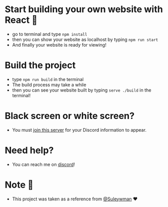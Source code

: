 # Start building your own website with React 🎉
- go to terminal and type `npm install`
- then you can show your website as localhost by typing `npm run start`
- And finally your website is ready for viewing!

# Build the project 
- type `npm run build` in the terminal
- The build process may take a while
- then you can see your website built by typing `serve ./build` in the terminal!

# Black screen or white screen? 
- You must [join this server](https://discord.gg/r3H9GyPRN8) for your Discord information to appear.

# Need help?
- You can reach me on [discord](https://discord.com/users/622350390871982080)!

# Note 📝
- This project was taken as a reference from [@Suleywman](https://github.com/Suleywman) ❤
